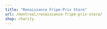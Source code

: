 ```yaml
---
title: "Renaissance Fripe-Prix Store"
url: /montreal/renaissance-fripe-prix-store/
shop: charity
---
```

